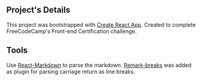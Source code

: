 ## Project's Details

This project was bootstrapped with [Create React App](https://github.com/facebook/create-react-app). Created to complete FreeCodeCamp's Front-end Certification challenge.

## Tools

Use [React-Markdown](https://github.com/rexxars/react-markdown) to parse the markdown. [Remark-breaks](https://github.com/remarkjs/remark-breaks) was added as plugin for parsing carriage return as line breaks.
